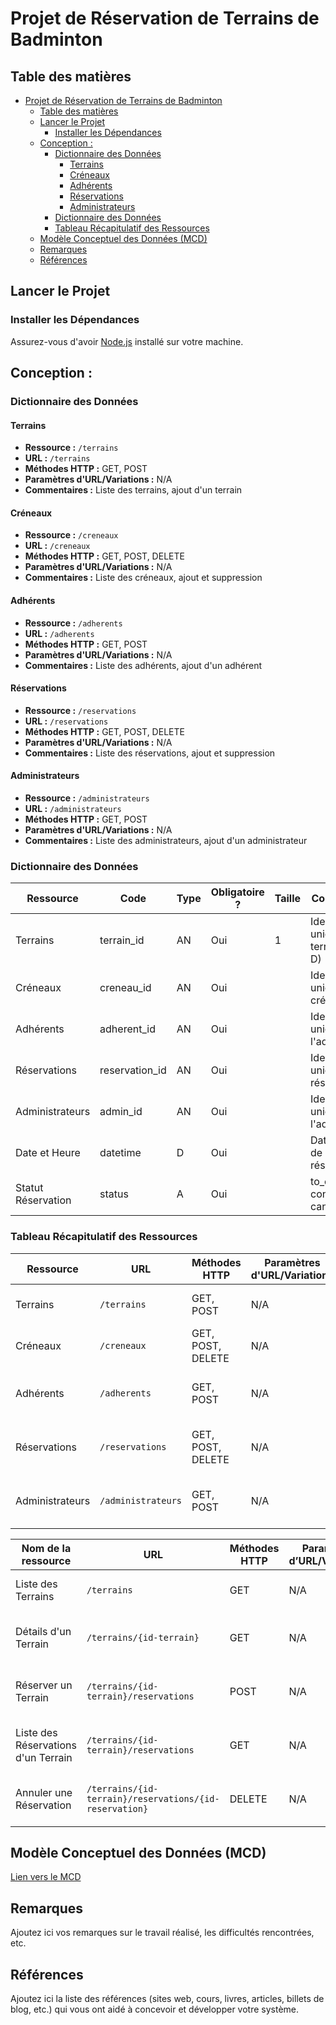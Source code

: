 # Projet de Réservation de Terrains de Badminton

## Table des matières

- [Projet de Réservation de Terrains de Badminton](#projet-de-réservation-de-terrains-de-badminton)
  - [Table des matières](#table-des-matières)
  - [Lancer le Projet](#lancer-le-projet)
    - [Installer les Dépendances](#installer-les-dépendances)
  - [Conception :](#conception-)
    - [Dictionnaire des Données](#dictionnaire-des-données)
      - [Terrains](#terrains)
      - [Créneaux](#créneaux)
      - [Adhérents](#adhérents)
      - [Réservations](#réservations)
      - [Administrateurs](#administrateurs)
    - [Dictionnaire des Données](#dictionnaire-des-données-1)
    - [Tableau Récapitulatif des Ressources](#tableau-récapitulatif-des-ressources)
  - [Modèle Conceptuel des Données (MCD)](#modèle-conceptuel-des-données-mcd)
  - [Remarques](#remarques)
  - [Références](#références)

## Lancer le Projet

### Installer les Dépendances

Assurez-vous d'avoir [Node.js](https://nodejs.org/) installé sur votre machine.

## Conception :

### Dictionnaire des Données

#### Terrains

- **Ressource :** `/terrains`
- **URL :** `/terrains`
- **Méthodes HTTP :** GET, POST
- **Paramètres d'URL/Variations :** N/A
- **Commentaires :** Liste des terrains, ajout d'un terrain

#### Créneaux

- **Ressource :** `/creneaux`
- **URL :** `/creneaux`
- **Méthodes HTTP :** GET, POST, DELETE
- **Paramètres d'URL/Variations :** N/A
- **Commentaires :** Liste des créneaux, ajout et suppression

#### Adhérents

- **Ressource :** `/adherents`
- **URL :** `/adherents`
- **Méthodes HTTP :** GET, POST
- **Paramètres d'URL/Variations :** N/A
- **Commentaires :** Liste des adhérents, ajout d'un adhérent

#### Réservations

- **Ressource :** `/reservations`
- **URL :** `/reservations`
- **Méthodes HTTP :** GET, POST, DELETE
- **Paramètres d'URL/Variations :** N/A
- **Commentaires :** Liste des réservations, ajout et suppression

#### Administrateurs

- **Ressource :** `/administrateurs`
- **URL :** `/administrateurs`
- **Méthodes HTTP :** GET, POST
- **Paramètres d'URL/Variations :** N/A
- **Commentaires :** Liste des administrateurs, ajout d'un administrateur

### Dictionnaire des Données

| Ressource         | Code            | Type | Obligatoire ? | Taille | Commentaires |
| ------------------ | --------------- | ---- | ------------- | ------ | ------------ |
| Terrains           | terrain_id      | AN   | Oui           | 1      | Identifiant unique du terrain (A, B, C, D) |
| Créneaux           | creneau_id      | AN   | Oui           |        | Identifiant unique du créneau |
| Adhérents          | adherent_id     | AN   | Oui           |        | Identifiant unique de l'adhérent |
| Réservations       | reservation_id  | AN   | Oui           |        | Identifiant unique de la réservation |
| Administrateurs    | admin_id        | AN   | Oui           |        | Identifiant unique de l'administrateur |
| Date et Heure      | datetime        | D    | Oui           |        | Date et heure de la réservation |
| Statut Réservation | status          | A    | Oui           |        | to_confirm, confirmed, canceled |


### Tableau Récapitulatif des Ressources

| Ressource         | URL              | Méthodes HTTP       | Paramètres d'URL/Variations | Commentaires                        |
|-------------------|------------------|---------------------|-----------------------------|------------------------------------|
| Terrains          | `/terrains`      | GET, POST           | N/A                         | Liste des terrains, ajout d'un terrain |
| Créneaux          | `/creneaux`      | GET, POST, DELETE   | N/A                         | Liste des créneaux, ajout et suppression |
| Adhérents         | `/adherents`     | GET, POST           | N/A                         | Liste des adhérents, ajout d'un adhérent |
| Réservations      | `/reservations`  | GET, POST, DELETE   | N/A                         | Liste des réservations, ajout et suppression |
| Administrateurs   | `/administrateurs` | GET, POST         | N/A                         | Liste des administrateurs, ajout d'un administrateur |

Nom de la ressource | URL | Méthodes HTTP | Paramètres d’URL/Variations | Commentaires
--- | --- | --- | --- | ---
Liste des Terrains | `/terrains` | GET | N/A | Liste des terrains disponibles
Détails d'un Terrain | `/terrains/{id-terrain}` | GET | N/A | Informations détaillées sur un terrain spécifique
Réserver un Terrain | `/terrains/{id-terrain}/reservations` | POST | N/A | Effectuer une réservation pour un terrain spécifique
Liste des Réservations d'un Terrain | `/terrains/{id-terrain}/reservations` | GET | N/A | Liste des réservations pour un terrain spécifique
Annuler une Réservation | `/terrains/{id-terrain}/reservations/{id-reservation}` | DELETE | N/A | Annuler une réservation pour un terrain spécifique


## Modèle Conceptuel des Données (MCD)

[Lien vers le MCD](#lien-mcd)

## Remarques

Ajoutez ici vos remarques sur le travail réalisé, les difficultés rencontrées, etc.

## Références

Ajoutez ici la liste des références (sites web, cours, livres, articles, billets de blog, etc.) qui vous ont aidé à concevoir et développer votre système.
